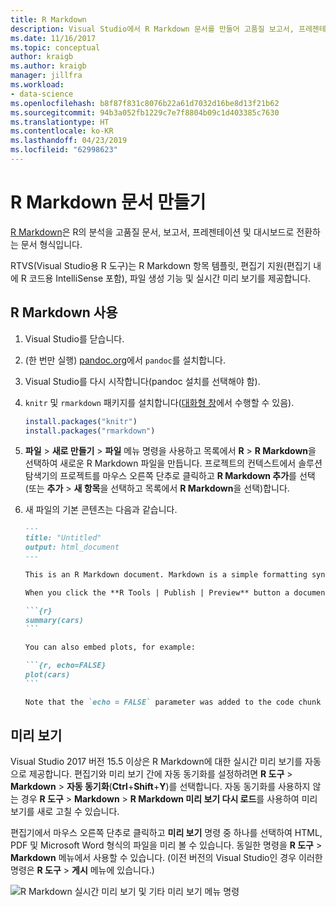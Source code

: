 ```yaml
---
title: R Markdown
description: Visual Studio에서 R Markdown 문서를 만들어 고품질 보고서, 프레젠테이션 및 대시보드를 생성하는 방법입니다.
ms.date: 11/16/2017
ms.topic: conceptual
author: kraigb
ms.author: kraigb
manager: jillfra
ms.workload:
- data-science
ms.openlocfilehash: b8f87f831c8076b22a61d7032d16be8d13f21b62
ms.sourcegitcommit: 94b3a052fb1229c7e7f8804b09c1d403385c7630
ms.translationtype: HT
ms.contentlocale: ko-KR
ms.lasthandoff: 04/23/2019
ms.locfileid: "62998623"
---
```

# <a name="create-r-markdown-documents"></a>R Markdown 문서 만들기

[R Markdown](https://rmarkdown.rstudio.com/)은 R의 분석을 고품질 문서, 보고서, 프레젠테이션 및 대시보드로 전환하는 문서 형식입니다.

RTVS(Visual Studio용 R 도구)는 R Markdown 항목 템플릿, 편집기 지원(편집기 내에 R 코드용 IntelliSense 포함), 파일 생성 기능 및 실시간 미리 보기를 제공합니다.

## <a name="using-r-markdown"></a>R Markdown 사용

1. Visual Studio를 닫습니다.
1. (한 번만 실행) [pandoc.org](http://pandoc.org/installing.html)에서 `pandoc`를 설치합니다.
1. Visual Studio를 다시 시작합니다(pandoc 설치를 선택해야 함).
1. `knitr` 및 `rmarkdown` 패키지를 설치합니다([대화형 창](interactive-repl-for-r-in-visual-studio.md)에서 수행할 수 있음).

    ```R
    install.packages("knitr")
    install.packages("rmarkdown")

    ```

1. **파일** > **새로 만들기** > **파일** 메뉴 명령을 사용하고 목록에서 **R** > **R Markdown**을 선택하여 새로운 R Markdown 파일을 만듭니다. 프로젝트의 컨텍스트에서 솔루션 탐색기의 프로젝트를 마우스 오른쪽 단추로 클릭하고 **R Markdown 추가**를 선택(또는 **추가** > **새 항목**을 선택하고 목록에서 **R Markdown**을 선택)합니다.

1. 새 파일의 기본 콘텐츠는 다음과 같습니다.

    ~~~markdown
    ---
    title: "Untitled"
    output: html_document
    ---

    This is an R Markdown document. Markdown is a simple formatting syntax for authoring HTML, PDF, and Microsoft Word documents. For more details on using R Markdown see <http://rmarkdown.rstudio.com>.

    When you click the **R Tools | Publish | Preview** button a document will be generated that includes both content as well as the output of any embedded R code chunks within the document. You can embed an R code chunk like this:

    ```{r}
    summary(cars)
    ```

    You can also embed plots, for example:

    ```{r, echo=FALSE}
    plot(cars)
    ```

    Note that the `echo = FALSE` parameter was added to the code chunk to prevent printing of the R code that generated the plot.

    ~~~

## <a name="previews"></a>미리 보기

Visual Studio 2017 버전 15.5 이상은 R Markdown에 대한 실시간 미리 보기를 자동으로 제공합니다. 편집기와 미리 보기 간에 자동 동기화를 설정하려면 **R 도구** > **Markdown** > **자동 동기화**(**Ctrl**+**Shift**+**Y**)를 선택합니다. 자동 동기화를 사용하지 않는 경우 **R 도구** > **Markdown** > **R Markdown 미리 보기 다시 로드**를 사용하여 미리 보기를 새로 고칠 수 있습니다.

편집기에서 마우스 오른쪽 단추로 클릭하고 **미리 보기** 명령 중 하나를 선택하여 HTML, PDF 및 Microsoft Word 형식의 파일을 미리 볼 수 있습니다. 동일한 명령을 **R 도구** > **Markdown** 메뉴에서 사용할 수 있습니다. (이전 버전의 Visual Studio인 경우 이러한 명령은 **R 도구** > **게시** 메뉴에 있습니다.)

![R Markdown 실시간 미리 보기 및 기타 미리 보기 메뉴 명령](media/rmarkdown-live-preview.png)
